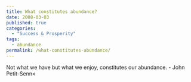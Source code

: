 ```yaml
---
title: What constitutes abundance?
date: 2008-03-03
published: true
categories:
  - "Success & Prosperity"
tags:
  - abundance
permalink: /what-constitutes-abundance/
---
```

Not what we have but what we enjoy, constitutes our abundance. - John Petit-Senn<
